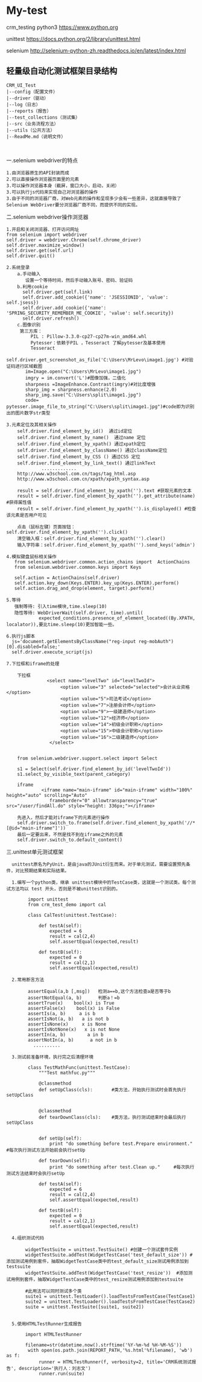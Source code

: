 # My-test 
crm_testing
python3
https://www.python.org

unittest
https://docs.python.org/2/library/unittest.html

selenium
http://selenium-python-zh.readthedocs.io/en/latest/index.html
   
## 轻量级自动化测试框架目录结构

    CRM_UI_Test
    |--config（配置文件）
    |--driver（驱动）
    |--log（日志）
    |--reports（报告）
    |--test_collections（测试集）
    |--src（业务流程方法）
    |--utils（公共方法）
    |--ReadMe.md（说明文件）
        
   
   
   
   
 
 
一.selenium webdriver的特点

    1.由浏览器原生的API封装而成
    2.可以直接操作浏览器页面里的元素
    3.可以操作浏览器本身（截屏，窗口大小，启动，关闭）
    3.可以执行js代码来实现自己对浏览器的操作
    3.由于不同的浏览器厂商，对Web元素的操作和呈现多少会有一些差异，这就直接导致了Selenium WebDriver要分浏览器厂商不同，而提供不同的实现。 

二.selenium webdriver操作浏览器

    1.开启和关闭浏览器、打开访问网址
    from selenium import webdriver
    self.driver = webdriver.Chrome(self.chrome_driver)
    self.driver.maximize_window()
    self.driver.get(self.url)
    self.driver.quit()
    
    2.系统登录
        a.手动输入
           设置一个等待时间，然后手动输入账号、密码、验证码
        b.利用cookie
          self.driver.get(self.link)
          self.driver.add_cookie({'name': 'JSESSIONID', 'value': self.jsess})
          self.driver.add_cookie({'name': 'SPRING_SECURITY_REMEMBER_ME_COOKIE', 'value': self.security})
          self.driver.refresh()
        c.图像识别
         第三方库：
             PIL : Pillow-3.3.0-cp27-cp27m-win_amd64.whl
             Pytesser：依赖于PIL ，Tesseract 了解pytesser及基本使用
             Tesseract
           self.driver.get_screenshot_as_file('C:\Users\MrLevo\image1.jpg') #对验证码进行区域截图
           im=Image.open("C:\Users\MrLevo\image1.jpg")
           imgry = im.convert('L')#图像加强，二值化
           sharpness =ImageEnhance.Contrast(imgry)#对比度增强
           sharp_img = sharpness.enhance(2.0)
           sharp_img.save("C:\Users\split\image1.jpg")
           code= pytesser.image_file_to_string("C:\Users\split\image1.jpg")#code即为识别出的图片数字str类型
     
    3.元素定位及其相关操作
        self.driver.find_element_by_id()  通过id定位
        self.driver.find_element_by_name()  通过name 定位
        self.driver.find_element_by_xpath() 通过xpath定位
        self.driver.find_element_by_className() 通过className定位
        self.driver.find_element_by_CSS () 通过CSS 定位
        self.driver.find_element_by_link_text() 通过linkText
                 .............
        http://www.w3school.com.cn/tags/tag_html.asp
        http://www.w3school.com.cn/xpath/xpath_syntax.asp
        
        result = self.driver.find_element_by_xpath('').text #获取元素的文本
        result = self.driver.find_element_by_xpath('').get_attribute(name) #获得属性值
        result = self.driver.find_element_by_xpath('').is_displayed() #检查该元素是否用户可见

        点击（鼠标左键）页面按钮：self.driver.find_element_by_xpath('').click()
        清空输入框：self.driver.find_element_by_xpath('').clear()
        输入字符串：self.driver.find_element_by_xpath('').send_keys('admin')
      
    4.模拟键盘鼠标相关操作
       from selenium.webdriver.common.action_chains import  ActionChains
       from selenium.webdriver.common.keys import Keys

       self.action = ActionChains(self.driver)
       self.action.key_down(Keys.ENTER).key_up(Keys.ENTER).perform()
       self.action.drag_and_drop(element, target).perform()
    
    5.等待
       强制等待: 引入time模块,time.sleep(10) 
       隐性等待: WebDriverWait(self.driver, time).until(
                expected_conditions.presence_of_element_located((By.XPATH, localator)),要比time.sleep(10)更加智能一些。             
    
    6.执行js脚本
      js='document.getElementsByClassName("reg-input reg-mobAuth")[0].disabled=false;'
      self.driver.execute_script(js)
      
    7.下拉框和iframe的处理
    
        下拉框
                   <select name="levelTwo" id="levelTwoId">
	                    <option value="3" selected="selected">会计从业资格</option>
						<option value="5">司法考试</option>
						<option value="7">注册会计师</option>
				        <option value="9">一级建造师</option>
						<option value="12">经济师</option>
						<option value="14">初级会计职称</option>
					    <option value="15">中级会计职称</option>
						<option value="16">二级建造师</option>					
					</select>
        
        
        from selenium.webdriver.support.select import Select
        
        s1 = Select(self.driver.find_element_by_id('levelTwoId'))
        s1.select_by_visible_text(parent_category)
        
        iframe
                 <iframe name="main-iframe" id="main-iframe" width="100%" height="auto" scrolling="Auto" 
                    frameborder="0" allowtransparency="true" src="/user/findAll.do" style="height: 336px;"></iframe>
    
        先进入，然后才能对iframe下的元素进行操作
        self.driver.switch_to.frame(self.driver.find_element_by_xpath('//*[@id="main-iframe"]'))
        最后一定要出来，不然是找不到在iframe之外的元素
        self.driver.switch_to.default_content()

三.unittest单元测试框架
        
      unittest原名为PyUnit，是由java的JUnit衍生而来。对于单元测试，需要设置预先条件，对比预期结果和实际结果。  
      
      1.编写一个python类，继承 unittest模块中的TestCase类，这就是一个测试类。每个测试方法均以 test 开头，否则是不被unittest识别的。
            
            import unittest
            from crm_test_demo import cal
     
            class CalTest(unittest.TestCase):
            
                def testA(self):
                    expected = 6
                    result = cal(2,4)
                    self.assertEqual(expected,result)
        
                def testB(self):
                    expected = 0
                    result = cal(2,1)
                    self.assertEqual(expected,result)

      2.常用断言方法
            
            assertEqual(a,b [,msg])   检测a==b,这个方法检查a是否等于b
            assertNotEqual(a, b)      判断a！=b
            assertTrue(x)    bool(x) is True
            assertFalse(x)    bool(x) is False            
            assertIs(a, b)     a is b            
            assertIsNot(a, b)   a is not b            
            assertIsNone(x)     x is None            
            assertIsNotNone(x)   x is not None            
            assertIn(a, b)        a in b            
            assertNotIn(a, b)      a not in b
              ..........

      3.测试前准备环境，执行完之后清理环境

            class TestMathFunc(unittest.TestCase):
                """Test mathfuc.py"""
            
                @classmethod
                def setUpClass(cls):       #类方法，开始执行测试时会首先执行setUpClass
                
                
                @classmethod
                def tearDownClass(cls):    #类方法，执行测试结束时会最后执行setUpClass
                
          
                def setUp(self):
                    print "do something before test.Prepare environment."  #每次执行测试方法开始前会执行setUp
            
                def tearDown(self):
                    print "do something after test.Clean up."     #每次执行测试方法结束时会执行setUp

                def testA(self):
                    expected = 6
                    result = cal(2,4)
                    self.assertEqual(expected,result)
        
                def testB(self):
                    expected = 0
                    result = cal(2,1)
                    self.assertEqual(expected,result)

      4.组织测试代码
           
           widgetTestSuite = unittest.TestSuite() #创建一个测试套件实例
           widgetTestSuite.addTest(WidgetTestCase('test_default_size')) #添加测试用例到套件，抽取WidgetTestCase类中的test_default_size测试用例添加到testsuite
           widgetTestSuite.addTest(WidgetTestCase('test_resize'))  #添加测试用例到套件，抽取WidgetTestCase类中的test_resize测试用例添加到testsuite

           #此用法可以同时测试多个类
           suite1 = unittest.TestLoader().loadTestsFromTestCase(TestCase1) 
           suite2 = unittest.TestLoader().loadTestsFromTestCase(TestCase2) 
           suite = unittest.TestSuite([suite1, suite2]) 
           

      5.使用HTMLTestRunner生成报告
        
           import HTMLTestRunner
           
           filename=str(datetime.now().strftime('%Y-%m-%d %H-%M-%S'))
            with open(os.path.join(REPORT_PATH,'%s.html'%filename), 'wb') as f:
                runner = HTMLTestRunner(f, verbosity=2, title='CRM系统测试报告', description='执行人：刘志文')
                runner.run(suite)
      
      







      
